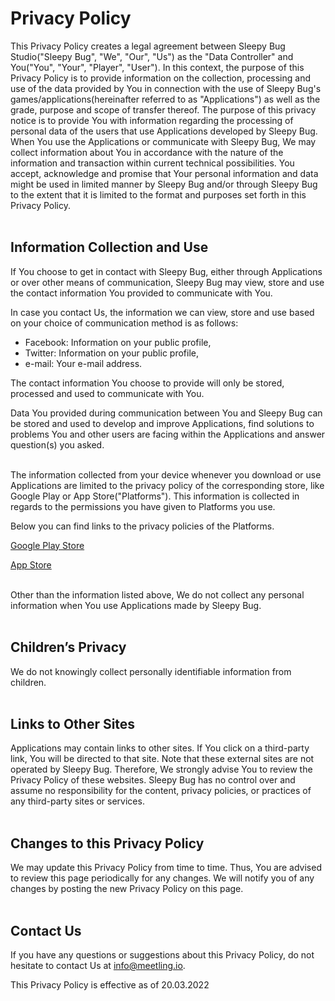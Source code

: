 # Privacy Policy

This Privacy Policy creates a legal agreement between Sleepy Bug Studio("Sleepy Bug", "We", "Our", "Us") as the "Data Controller" and You("You", "Your", "Player", "User"). In this context, the purpose of this Privacy Policy is to provide information on the collection, processing and use of the data provided by You in connection with the use of Sleepy Bug's games/applications(hereinafter referred to as "Applications") as well as the grade, purpose and scope of transfer thereof. The purpose of this privacy notice is to provide You with information regarding the processing of personal data of the users that use Applications developed by Sleepy Bug. When You use the Applications or communicate with Sleepy Bug, We may collect information about You in accordance with the nature of the information and transaction within current technical possibilities. You accept, acknowledge and promise that Your personal information and data might be used in limited manner by Sleepy Bug and/or through Sleepy Bug to the extent that it is limited to the format and purposes set forth in this Privacy Policy.
<br><br>

## Information Collection and Use

If You choose to get in contact with Sleepy Bug, either through Applications or over other means of communication, Sleepy Bug may view, store and use the contact information You provided to communicate with You.

In case you contact Us, the information we can view, store and use based on your choice of communication method is as follows:
- Facebook: Information on your public profile,
- Twitter: Information on your public profile,
- e-mail: Your e-mail address.

The contact information You choose to provide will only be stored, processed and used to communicate with You.

Data You provided during communication between You and Sleepy Bug can be stored and used to develop and improve Applications, find solutions to problems You and other users are facing within the Applications and answer question(s) you asked.
<br><br>

The information collected from your device whenever you download or use Applications are limited to the privacy policy of the corresponding store, like Google Play or App Store("Platforms"). This information is collected in regards to the permissions you have given to Platforms you use.

Below you can find links to the privacy policies of the Platforms.

[Google Play Store](https://policies.google.com/privacy?hl=en-US)

[App Store](https://www.apple.com/legal/privacy/en-ww/)
<br><br>

Other than the information listed above, We do not collect any personal information when You use Applications made by Sleepy Bug.
<br><br>

## Children’s Privacy

We do not knowingly collect personally identifiable information from children.
<br><br>

## Links to Other Sites

Applications may contain links to other sites. If You click on a third-party link, You will be directed to that site. Note that these external sites are not operated by Sleepy Bug. Therefore, We strongly advise You to review the Privacy Policy of these websites. Sleepy Bug has no control over and assume no responsibility for the content, privacy policies, or practices of any third-party sites or services.
<br><br>

## Changes to this Privacy Policy

We may update this Privacy Policy from time to time. Thus, You are advised to review this page periodically for any changes. We will notify you of any changes by posting the new Privacy Policy on this page.
<br><br>

## Contact Us

If you have any questions or suggestions about this Privacy Policy, do not hesitate to contact Us at info@meetling.io.

This Privacy Policy is effective as of 20.03.2022
